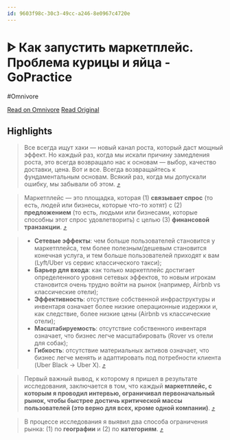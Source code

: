 ```yaml
---
id: 9603f98c-30c3-49cc-a246-8e0967c4720e
---
```


# ᐈ Как запустить маркетплейс. Проблема курицы и яйца - GoPractice
#Omnivore

[Read on Omnivore](https://omnivore.app/me/kak-zapustit-marketplejs-problema-kuricy-i-yajca-go-practice-18fdc393b4b)
[Read Original](https://gopractice.ru/marketplaces/build-grow-marketplace-chicken-and-egg-problem-part1/)

## Highlights

> Все всегда ищут хаки — новый канал роста, который даст мощный эффект. Но каждый раз, когда мы искали причину замедления роста, это всегда возвращало нас к основам — выбор, качество доставки, цена. Вот и все. Всегда возвращайтесь к фундаментальным основам. Всякий раз, когда мы допускали ошибку, мы забывали об этом. [⤴️](https://omnivore.app/me/kak-zapustit-marketplejs-problema-kuricy-i-yajca-go-practice-18fdc393b4b#5f009791-b8be-4373-8ed3-d96b83cf77da)  

> Маркетплейс — это площадка, которая (1) **связывает спрос** (то есть, людей или бизнесы, которые что-то хотят) с (2) **предложением** (то есть, людьми или бизнесами, которые способны этот спрос удовлетворить) с целью (3) **финансовой транзакции**. [⤴️](https://omnivore.app/me/kak-zapustit-marketplejs-problema-kuricy-i-yajca-go-practice-18fdc393b4b#c35314f4-c91d-465d-b208-56cd368fd5a9)  

> * **Сетевые эффекты**: чем больше пользователей становится у маркетплейса, тем более полезным/дешевым становится конечная услуга, и тем больше пользователей приходят к вам (Lyft/Uber vs сервис классического такси);
> * **Барьер для входа**: как только маркетплейс достигает определенного уровня сетевых эффектов, то новым игрокам становится очень трудно войти на рынок (например, Airbnb vs классические отели);
> * **Эффективность**: отсутствие собственной инфраструктуры и инвентаря означает более низкие операционные издержки и, как следствие, более низкие цены (Airbnb vs классические отели);
> * **Масштабируемость**: отсутствие собственного инвентаря означает, что бизнес легче масштабировать (Rover vs отели для собак);
> * **Гибкость**: отсутствие материальных активов означает, что бизнес легче менять и адаптировать под потребности клиента (Uber Black -> Uber X). [⤴️](https://omnivore.app/me/kak-zapustit-marketplejs-problema-kuricy-i-yajca-go-practice-18fdc393b4b#feb6356b-ddb8-4afb-87cb-efee4b7399c7)  

> Первый важный вывод, к которому я пришел в результате исследования, заключается в том, что каждый **маркетплейс, с которым я проводил интервью, ограничивал первоначальный рынок, чтобы быстрее достичь критической массы пользователей (это верно для всех, кроме одной компании)**. [⤴️](https://omnivore.app/me/kak-zapustit-marketplejs-problema-kuricy-i-yajca-go-practice-18fdc393b4b#15f60570-f26b-48fc-9999-9b851adb5113)  

> В процессе исследования я выявил два способа ограничения рынка: (1) по **географии** и (2) по **категориям**. [⤴️](https://omnivore.app/me/kak-zapustit-marketplejs-problema-kuricy-i-yajca-go-practice-18fdc393b4b#ee29bd93-a3a0-4751-b467-f1d365c8dc04)  

